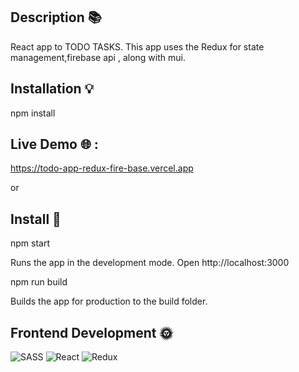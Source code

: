 
## Description 📚
 React app to TODO TASKS. This app uses the Redux for state management,firebase api , along with mui. 
## Installation 💡 
 npm install


## Live Demo 🌐 :

https://todo-app-redux-fire-base.vercel.app


or


## Install 📔

npm start

Runs the app in the development mode.
Open http://localhost:3000


npm run build

Builds the app for production to the build folder.
 
 
## Frontend Development 🌞 
 ![SASS](https://img.shields.io/badge/SASS-hotpink.svg?style=for-the-badge&logo=SASS&logoColor=white) ![React](https://img.shields.io/badge/react-%2320232a.svg?style=for-the-badge&logo=react&logoColor=%2361DAFB) ![Redux](https://img.shields.io/badge/redux-%23593d88.svg?style=for-the-badge&logo=redux&logoColor=white)
 
 
